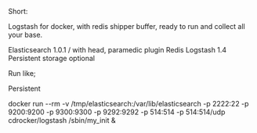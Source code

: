 Short:

Logstash for docker, with redis shipper buffer, ready to run and collect all your base.

Elasticsearch 1.0.1 / with head, paramedic plugin
Redis
Logstash 1.4
Persistent storage optional

Run like;

Persistent

docker run --rm -v /tmp/elasticsearch:/var/lib/elasticsearch -p 2222:22 -p 9200:9200 -p 9300:9300 -p 9292:9292 -p 514:514 -p 514:514/udp cdrocker/logstash /sbin/my_init &
